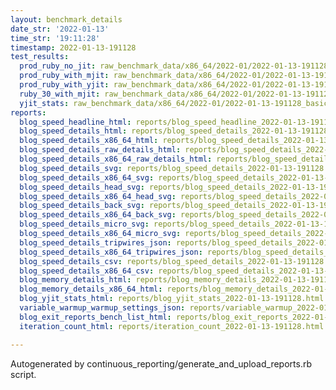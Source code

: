 ```yaml
---
layout: benchmark_details
date_str: '2022-01-13'
time_str: '19:11:28'
timestamp: 2022-01-13-191128
test_results:
  prod_ruby_no_jit: raw_benchmark_data/x86_64/2022-01/2022-01-13-191128_basic_benchmark_prod_ruby_no_jit.json
  prod_ruby_with_mjit: raw_benchmark_data/x86_64/2022-01/2022-01-13-191128_basic_benchmark_prod_ruby_with_mjit.json
  prod_ruby_with_yjit: raw_benchmark_data/x86_64/2022-01/2022-01-13-191128_basic_benchmark_prod_ruby_with_yjit.json
  ruby_30_with_mjit: raw_benchmark_data/x86_64/2022-01/2022-01-13-191128_basic_benchmark_ruby_30_with_mjit.json
  yjit_stats: raw_benchmark_data/x86_64/2022-01/2022-01-13-191128_basic_benchmark_yjit_stats.json
reports:
  blog_speed_headline_html: reports/blog_speed_headline_2022-01-13-191128.html
  blog_speed_details_html: reports/blog_speed_details_2022-01-13-191128.html
  blog_speed_details_x86_64_html: reports/blog_speed_details_2022-01-13-191128.x86_64.html
  blog_speed_details_raw_details_html: reports/blog_speed_details_2022-01-13-191128.raw_details.html
  blog_speed_details_x86_64_raw_details_html: reports/blog_speed_details_2022-01-13-191128.x86_64.raw_details.html
  blog_speed_details_svg: reports/blog_speed_details_2022-01-13-191128.svg
  blog_speed_details_x86_64_svg: reports/blog_speed_details_2022-01-13-191128.x86_64.svg
  blog_speed_details_head_svg: reports/blog_speed_details_2022-01-13-191128.head.svg
  blog_speed_details_x86_64_head_svg: reports/blog_speed_details_2022-01-13-191128.x86_64.head.svg
  blog_speed_details_back_svg: reports/blog_speed_details_2022-01-13-191128.back.svg
  blog_speed_details_x86_64_back_svg: reports/blog_speed_details_2022-01-13-191128.x86_64.back.svg
  blog_speed_details_micro_svg: reports/blog_speed_details_2022-01-13-191128.micro.svg
  blog_speed_details_x86_64_micro_svg: reports/blog_speed_details_2022-01-13-191128.x86_64.micro.svg
  blog_speed_details_tripwires_json: reports/blog_speed_details_2022-01-13-191128.tripwires.json
  blog_speed_details_x86_64_tripwires_json: reports/blog_speed_details_2022-01-13-191128.x86_64.tripwires.json
  blog_speed_details_csv: reports/blog_speed_details_2022-01-13-191128.csv
  blog_speed_details_x86_64_csv: reports/blog_speed_details_2022-01-13-191128.x86_64.csv
  blog_memory_details_html: reports/blog_memory_details_2022-01-13-191128.html
  blog_memory_details_x86_64_html: reports/blog_memory_details_2022-01-13-191128.x86_64.html
  blog_yjit_stats_html: reports/blog_yjit_stats_2022-01-13-191128.html
  variable_warmup_warmup_settings_json: reports/variable_warmup_2022-01-13-191128.warmup_settings.json
  blog_exit_reports_bench_list_html: reports/blog_exit_reports_2022-01-13-191128.bench_list.html
  iteration_count_html: reports/iteration_count_2022-01-13-191128.html

---
```

Autogenerated by continuous_reporting/generate_and_upload_reports.rb script.
